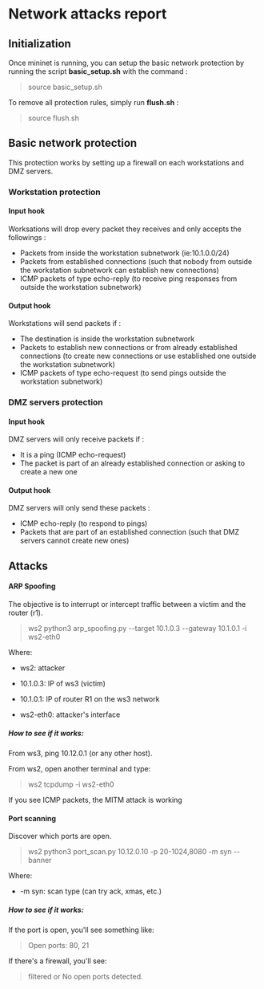 # Network attacks report

## Initialization
Once mininet is running, you can setup the basic network protection by running the script **basic_setup.sh** with the command :
> source basic_setup.sh

To remove all protection rules, simply run **flush.sh** :
> source flush.sh

## Basic network protection
This protection works by setting up a firewall on each workstations and DMZ servers.
### Workstation protection
#### Input hook
Worksations will drop every packet they receives and only accepts the followings :
* Packets from inside the workstation subnetwork (ie:10.1.0.0/24)
* Packets from established connections (such that nobody from outside the workstation subnetwork can establish new connections)
* ICMP packets of type echo-reply (to receive ping responses from outside the workstation subnetwork)

#### Output hook
Workstations will send packets if :
* The destination is inside the workstation subnetwork
* Packets to establish new connections or from already established connections (to create new connections or use established one outside the workstation subnetwork)
* ICMP packets of type echo-request (to send pings outside the workstation subnetwork)
### DMZ servers protection
#### Input hook
DMZ servers will only receive packets if :
* It is a ping (ICMP echo-request)
* The packet is part of an already established connection or asking to create a new one
#### Output hook
DMZ servers will only send these packets :
* ICMP echo-reply (to respond to pings)
* Packets that are part of an established connection (such that DMZ servers cannot create new ones)

## Attacks
#### ARP Spoofing
The objective is to interrupt or intercept traffic between a victim and the router (r1).
> ws2 python3 arp_spoofing.py --target 10.1.0.3 --gateway 10.1.0.1 -i ws2-eth0

Where:
  * ws2: attacker

  * 10.1.0.3: IP of ws3 (victim)

  * 10.1.0.1: IP of router R1 on the ws3 network

  * ws2-eth0: attacker's interface 

##### How to see if it works:
  From ws3, ping 10.12.0.1 (or any other host).

  From ws2, open another terminal and type:
  > ws2 tcpdump -i ws2-eth0

 If you see ICMP packets, the MITM attack is working

#### Port scanning
Discover which ports are open.
> ws2 python3 port_scan.py 10.12.0.10 -p 20-1024,8080 -m syn --banner

Where:
 * -m syn: scan type (can try ack, xmas, etc.)

##### How to see if it works:
If the port is open, you'll see something like:
> Open ports: 80, 21

If there's a firewall, you'll see:
> filtered or No open ports detected.
